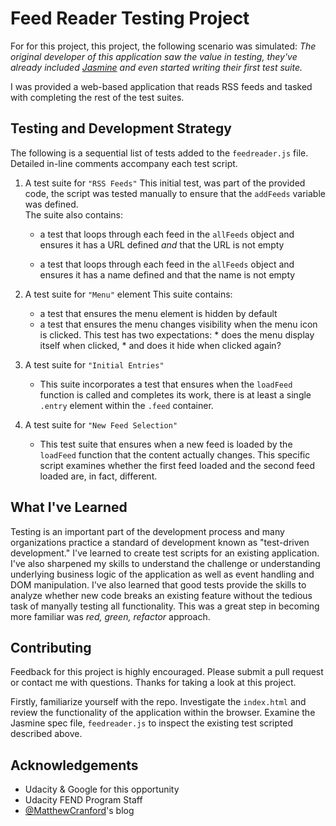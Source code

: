 # Feed Reader Testing Project

For for this project, this project, the following scenario was simulated: _The original developer of this application saw the value in testing, they've already included [Jasmine](http://jasmine.github.io/) and even started writing their first test suite._

I was provided a web-based application that reads RSS feeds and tasked with completing the rest of the test suites.

## Testing and Development Strategy

The following is a sequential list of tests added to the `feedreader.js` file.
Detailed in-line comments accompany each test script.

1. A test suite for `"RSS Feeds"`
  This initial test, was part of the provided code, the script was tested manually to ensure that the `addFeeds` variable was defined.     
    The suite also contains:
    * a test that loops through each feed in the `allFeeds` object and ensures it has a URL defined _and_ that the URL is not empty

    * a test that loops through each feed in the `allFeeds` object and ensures it has a name defined and that the name is not empty

2. A test suite for `"Menu"` element
  This suite contains:
    * a test that ensures the menu element is hidden by default
    * a test that ensures the menu changes visibility when the menu icon is clicked.
      This test has two expectations:
          * does the menu display itself when clicked,
          * and does it hide when clicked again?

3. A test suite for `"Initial Entries"`
    * This suite incorporates a test that ensures when the `loadFeed` function is       called and completes its work, there is at least a single `.entry`    element within the `.feed` container.

4. A test suite for `"New Feed Selection"`
    * This test suite that ensures when a new feed is loaded by the `loadFeed` function that the content actually changes. This specific script examines whether the first feed loaded and the second feed loaded are, in fact, different.

## What I've Learned

Testing is an important part of the development process and many organizations practice a standard of development known as "test-driven development." I've learned to create test scripts for an existing application. I've also sharpened my skills to understand the challenge or understanding underlying business logic of the application as well as event handling and DOM manipulation. I've also learned that good tests provide the skills to analyze whether new code breaks an existing feature without the tedious task of manyally testing all functionality. This was a great step in becoming more familiar was _red, green, refactor_ approach.

## Contributing

Feedback for this project is highly encouraged. Please submit a pull request or contact me with questions. Thanks for taking a look at this project.

Firstly, familiarize yourself with the repo. Investigate the `index.html` and review the functionality of the application within the browser. Examine the Jasmine spec file, `feedreader.js` to inspect the existing test scripted described above.


## Acknowledgements

- Udacity & Google for this opportunity
- Udacity FEND Program Staff
- [@MatthewCranford](https://github.com/matthewcranford)'s  blog
